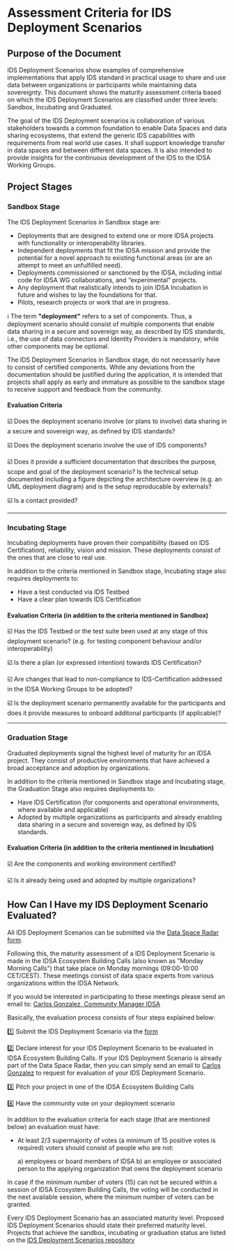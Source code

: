 # Assessment Criteria for IDS Deployment Scenarios

## Purpose of the Document

IDS Deployment Scenarios show examples of comprehensive implementations that apply IDS standard in practical usage to share and use data between organizations or participants while maintaining data sovereignty. This document shows the maturity assessment criteria based on which the IDS Deployment Scenarios are classified under three levels: Sandbox, Incubating and Graduated.

The goal of the IDS Deployment scenarios is collaboration of various stakeholders towards a common foundation to enable Data Spaces and data sharing ecosystems, that extend the generic IDS capabilities with requirements from real world use cases. It shall support knowledge transfer in data spaces and between different data spaces. It is also intended to provide insights for the continuous development of the IDS to the IDSA Working Groups. 

## Project Stages

### Sandbox Stage

The IDS Deployment Scenarios in Sandbox stage are:

- Deployments that are designed to extend one or more IDSA projects with functionality or interoperability libraries. 
- Independent deployments that fit the IDSA mission and provide the potential for a novel approach to existing functional areas (or are an attempt to meet an unfulfilled need).
- Deployments commissioned or sanctioned by the IDSA, including initial code for IDSA WG collaborations, and “experimental” projects.
- Any deployment that realistically intends to join IDSA Incubation in future and wishes to lay the foundations for that.
- Pilots, research projects or work that are in progress. 

:information_source: The term **"deployment"** refers to a set of components. Thus, a deployment scenario should consist of multiple components that enable data sharing in a secure and sovereign way, as described by IDS standards, i.e., the use of data connectors and Identity Providers is mandatory, while other components may be optional.

The IDS Deployment Scenarios in Sandbox stage, do not necessarily have to consist of certified components. While any deviations from the documentation should be justified during the application, it is intended that projects shall apply as early and immature as possible to the sandbox stage to receive support and feedback from the community. 

#### Evaluation Criteria 

:ballot_box_with_check: Does the deployment scenario involve (or plans to involve) data sharing in a secure and sovereign way, as defined by IDS standards?

:ballot_box_with_check: Does the deployment scenario involve the use of IDS components?  

:ballot_box_with_check: Does it provide a sufficient documentation that describes the purpose, scope and goal of the deployment scenario? Is the technical setup documented including a figure depicting the architecture overview (e.g. an UML deployment diagram) and is the setup reproducable by externals?

:ballot_box_with_check: Is a contact provided?

---

### Incubating Stage

Incubating deployments have proven their compatibility (based on IDS Certification), reliability, vision and mission. These deployments consist of the ones that are close to real use. 

In addition to the criteria mentioned in Sandbox stage, Incubating stage also requires deployments to:  

- Have a test conducted via IDS Testbed
- Have a clear plan towards IDS Certification 

#### Evaluation Criteria (in addition to the criteria mentioned in Sandbox)

:ballot_box_with_check: Has the IDS Testbed or the test suite been used at any stage of this deployment scenario? (e.g. for testing component behaviour and/or interoperability) 

:ballot_box_with_check: Is there a plan (or expressed intention) towards IDS Certification?

:ballot_box_with_check: Are changes that lead to non-compliance to IDS-Certification addressed in the IDSA Working Groups to be adopted?

:ballot_box_with_check: Is the deployment scenario permanently available for the participants and does it provide measures to onboard additonal participants (if applicable)?

---

### Graduation Stage

Graduated deployments signal the highest level of maturity for an IDSA project. They consist of productive environments that have achieved a broad acceptance and adoption by organizations. 

In addition to the criteria mentioned in Sandbox stage and Incubating stage, the Graduation Stage also requires deployments to:  

- Have IDS Certification (for components and operational environments, where available and applicable)
- Adopted by multiple organizations as participants and already enabling data sharing in a secure and sovereign way, as defined by IDS standards.

#### Evaluation Criteria (in addition to the criteria mentioned in Incubation)

:ballot_box_with_check: Are the components and working environment certified?

:ballot_box_with_check: Is it already being used and adopted by multiple organizations? 

## How Can I Have my IDS Deployment Scenario Evaluated? 

All IDS Deployment Scenarios can be submitted via the [Data Space Radar form](https://forms.office.com/Pages/ResponsePage.aspx?id=NNZGs_usx0K9RPFVfuibG3WVHeFvj2hHgjU7ZCgshUhUMExMOTdCWDNMSERJTjlIUlRKMVc0QTUxMCQlQCN0PWcu). 

Following this, the maturity assessment of a IDS Deployment Scenario is made in the IDSA Ecosystem Building Calls (also known as "Monday Morning Calls") that take place on Monday mornings (09:00-10:00 CET/CEST). These meetings consist of data space experts from various organizations within the IDSA Network. 

If you would be interested in participating to these meetings please send an email to: [Carlos Gonzalez, Community Manager IDSA](mailto:carlos.gonzalez@internationaldataspaces.org)

Basically, the evaluation process consists of four steps explained below:

:one: Submit the IDS Deployment Scenario via the [form](https://forms.office.com/Pages/ResponsePage.aspx?id=NNZGs_usx0K9RPFVfuibG3WVHeFvj2hHgjU7ZCgshUhUMExMOTdCWDNMSERJTjlIUlRKMVc0QTUxMCQlQCN0PWcu)

:two: Declare interest for your IDS Deployment Scenario to be evaluated in IDSA Ecosystem Building Calls. If your IDS Deployment Scenario is already part of the Data Space Radar, then you can simply send an email to [Carlos Gonzalez](mailto:carlos.gonzalez@internationaldataspaces.org) to request for evaluation of your IDS Deployment Scenario.

:three: Pitch your project in one of the IDSA Ecosystem Building Calls

:four: Have the community vote on your deployment scenario

In addition to the evaluation criteria for each stage (that are mentioned below) an evaluation must have:

- At least 2/3 supermajority of votes (a minimum of 15 positive votes is required)
	voters should consist of people who are not: 

	a) employees or board members of IDSA
	b) an employee or associated person to the applying organization that owns the deployment scenario

In case if the minimum number of voters (15) can not be secured within a session of IDSA Ecosystem Building Calls, the voting will be conducted in the next available session, where the minimum number of voters can be granted.

Every IDS Deployment Scenario has an associated maturity level. Proposed IDS Deployment Scenarios should state their preferred maturity level. 
Projects that achieve the sandbox, incubating or graduation status are listed on the [IDS Deployment Scenarios repository](https://github.com/International-Data-Spaces-Association/IDS-Deployment-Scenarios)


